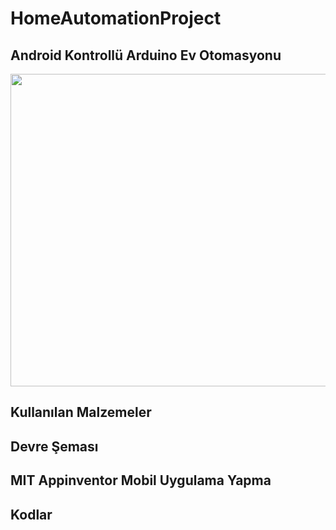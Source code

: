 # HomeAutomationProject
## Android Kontrollü Arduino Ev Otomasyonu

<p align="center">
  <img width="1920" height="500" src="https://github.com/mcelik7/HomeAutomationProject/blob/main/images/IMG_0084.JPG">
</p>

## Kullanılan Malzemeler

## Devre Şeması

## MIT Appinventor Mobil Uygulama Yapma

## Kodlar
